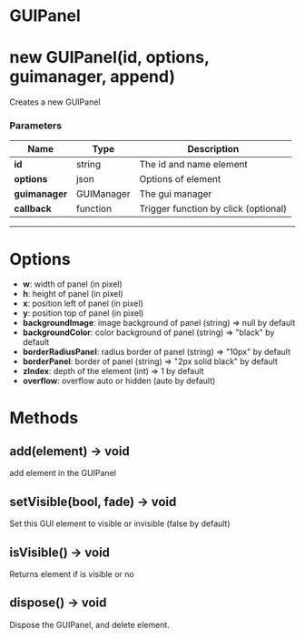 # GUIPanel

# new GUIPanel(id, options, guimanager, append)
Creates a new GUIPanel

### Parameters
Name | Type | Description
---|---|---
**id** | string | The id and name element
**options** | json | Options of element
**guimanager** | GUIManager | The gui manager
**callback** | function | Trigger function by click (optional)
---

# Options

* **w**: width of panel (in pixel)
* **h**: height of panel (in pixel)
* **x**: position left of panel (in pixel)
* **y**: position top of panel (in pixel)
* **backgroundImage**: image background of panel (string) =&gt; null by default
* **backgroundColor**: color background of panel (string) =&gt; "black" by default
* **borderRadiusPanel**: radius border of panel (string)  =&gt; "10px" by default
* **borderPanel**: border of panel (string)  =&gt; "2px solid black" by default
* **zIndex**: depth of the element (int) =&gt; 1 by default
* **overflow**: overflow auto or hidden (auto by default)

# Methods

## add(element) → void
add element in the GUIPanel

## setVisible(bool, fade) → void
Set this GUI element to visible or invisible (false by default)

## isVisible() → void
Returns element if is visible or no

## dispose() → void
Dispose the GUIPanel, and delete element.
